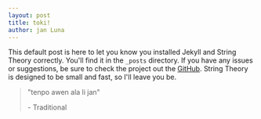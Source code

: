 ```yaml
---
layout: post
title: toki!
author: jan Luna
---
```


This default post is here to let you know you installed Jekyll and String Theory
correctly. You'll find it in the `_posts` directory. If you have any issues or
suggestions, be sure to check the project out the
[GitHub](https://github.com/LunaRoseManor/jekyll-string-theory).
String Theory is designed to be small and fast, so I'll leave you be.

> "tenpo awen ala li jan"
>
> \- Traditional